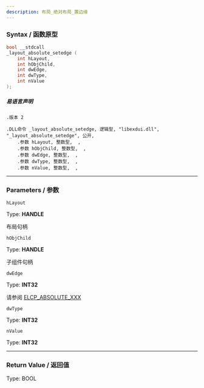 ```yaml
---
description: 布局_绝对布局_置边缘
---
```


### Syntax / 函数原型

```C++
bool __stdcall 
_layout_absolute_setedge (
    int hLayout,
    int hObjChild,
    int dwEdge,
    int dwType,
    int nValue
);
```

##### 易语言声明

```Elang
.版本 2

.DLL命令 _layout_absolute_setedge, 逻辑型, "libexdui.dll", "_layout_absolute_setedge", 公开,
    .参数 hLayout, 整数型,  ,
    .参数 hObjChild, 整数型,  ,
    .参数 dwEdge, 整数型,  ,
    .参数 dwType, 整数型,  ,
    .参数 nValue, 整数型,  ,
```

---

### Parameters / 参数

`hLayout`

Type: **HANDLE**

布局句柄

`hObjChild`

Type: **HANDLE**

子组件句柄

`dwEdge`

Type: **INT32**

请参阅 [ELCP_ABSOLUTE_XXX](../../const/ELCP_ABSOLUTE.md)

`dwType`

Type: **INT32**

`nValue`

Type: **INT32**

---

### Return Value / 返回值

Type: BOOL
